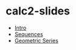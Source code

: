 # calc2-slides

* [Intro](./intro.html)
* [Sequences](./seq.html)
* [Geometric Series](./geom_series.html)